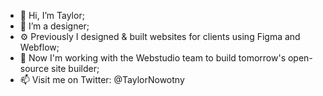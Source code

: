 - 👋 Hi, I’m Taylor;
- 👀 I’m a designer;
- ⚙️ Previously I designed & built websites for clients using Figma and Webflow;
- 🧩 Now I'm working with the Webstudio team to build tomorrow's open-source site builder;
- 📫 Visit me on Twitter: @TaylorNowotny

<!---
taylornowotny/taylornowotny is a ✨ special ✨ repository because its `README.md` (this file) appears on your GitHub profile.
You can click the Preview link to take a look at your changes.
--->
